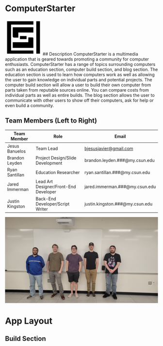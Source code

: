 # ComputerStarter

<img src="logo.jpg" width="120" />
## Description
ComputerStarter is a multimedia application that is geared towards promoting a community for computer enthusiasts. ComputerStarter has a range of topics surrounding computers such as an education section, computer build section, and blog section. The education section is used to learn how computers work as well as allowing the user to gain knowledge on individual parts and potential projects. The computer build section will allow a user to build their own computer from parts taken from reputable sources online. You can compare costs from individual parts as well as entire builds. The blog section allows the user to communicate with other users to show off their computers, ask for help or even build a community.

## Team Members (Left to Right)
|Team Member|Role|Email|
|-----------|----|-----|
|Jesus Banuelos|Team Lead|bjesusjavier@gmail.com|
|Brandon Leyden|Project Design/Slide Development|brandon.leyden.###@my.csun.edu|
|Ryan Santillan|Education Researcher|ryan.santillan.###@my.csun.edu|
|Jared Immerman|Lead Art Designer/Front-End Developer|jared.immerman.###@my.csun.edu|
|Justin Kingston|Back-End Developer/Script Writer|justin.kingston.###@my.csun.edu|

![Members](group_image.jpg)

# App Layout
## Build Section
